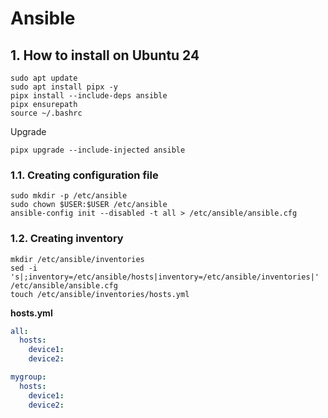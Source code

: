 # Ansible

## 1. How to install on Ubuntu 24

```shell
sudo apt update
sudo apt install pipx -y
pipx install --include-deps ansible
pipx ensurepath
source ~/.bashrc
```

Upgrade

```shell
pipx upgrade --include-injected ansible
```

### 1.1. Creating configuration file

```shell
sudo mkdir -p /etc/ansible
sudo chown $USER:$USER /etc/ansible
ansible-config init --disabled -t all > /etc/ansible/ansible.cfg
```

### 1.2. Creating inventory

```shell
mkdir /etc/ansible/inventories
sed -i 's|;inventory=/etc/ansible/hosts|inventory=/etc/ansible/inventories|' /etc/ansible/ansible.cfg
touch /etc/ansible/inventories/hosts.yml
```

**hosts.yml**

```yaml
all:
  hosts:
    device1:
    device2:

mygroup:
  hosts:
    device1:
    device2:
```
